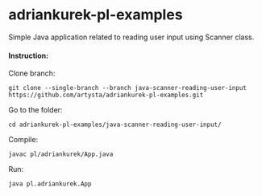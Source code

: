 # adriankurek-pl-examples

Simple Java application related to reading user input using Scanner class.

#### Instruction:

Clone branch:

`git clone --single-branch --branch java-scanner-reading-user-input https://github.com/artysta/adriankurek-pl-examples.git`

Go to the folder:

`cd adriankurek-pl-examples/java-scanner-reading-user-input/`

Compile:

`javac pl/adriankurek/App.java`

Run:

`java pl.adriankurek.App`
